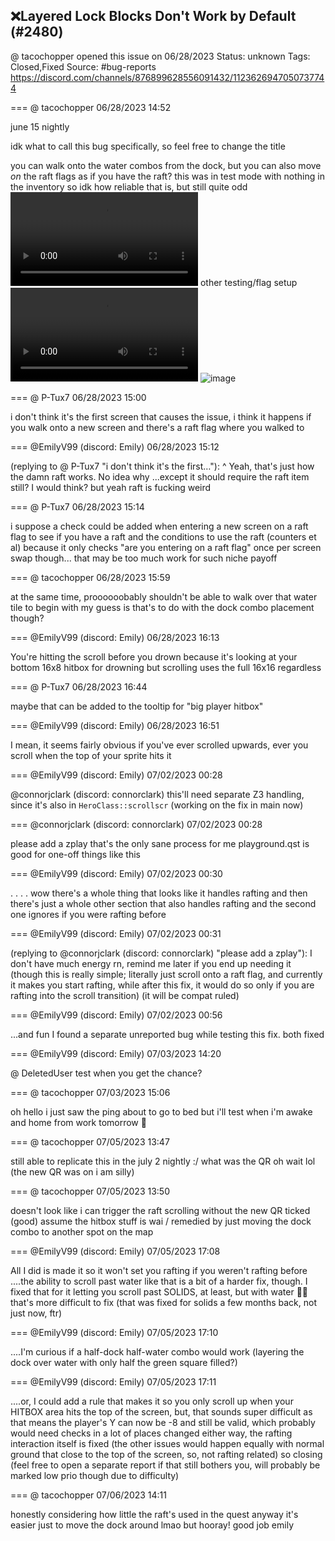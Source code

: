 ## ❌Layered Lock Blocks Don't Work by Default (#2480)
@ tacochopper opened this issue on 06/28/2023
Status: unknown
Tags: Closed,Fixed
Source: #bug-reports https://discord.com/channels/876899628556091432/1123626947050737744


=== @ tacochopper 06/28/2023 14:52

june 15 nightly

idk what to call this bug specifically, so feel free to change the title

you can walk onto the water combos from the dock, but you can also move *on* the raft flags as if you have the raft? this was in test mode with nothing in the inventory so idk how reliable that is, but still quite odd
![image](https://cdn.discordapp.com/attachments/1123626947050737744/1123626947457597450/2023-06-29_00-15-45.mp4?ex=65e88324&is=65d60e24&hm=c1fb709bdc61c69cf4ecb60a66def572dd618a7d0b4a3a4d72123928f9eb2003&)
other testing/flag setup
![image](https://cdn.discordapp.com/attachments/1123626947050737744/1123627116886499449/2023-06-29_00-14-49.mp4?ex=65e8834c&is=65d60e4c&hm=900f4d4aa5295b6bd3314c422b64e78d416378730020520cee242e672a990d32&)
![image](https://cdn.discordapp.com/attachments/1123626947050737744/1123627117930893332/zquest_screen00013.png?ex=65e8834c&is=65d60e4c&hm=f35df7d7b91ed73a40691d01c58cf96ba76e2fa84bdad5672de723bc3166d951&)

=== @ P-Tux7 06/28/2023 15:00

i don't think it's the first screen that causes the issue, i think it happens if you walk onto a new screen and there's a raft flag where you walked to

=== @EmilyV99 (discord: Emily) 06/28/2023 15:12

(replying to @ P-Tux7 "i don't think it's the first…"): ^ Yeah, that's just how the damn raft works.
No idea why
...except
it should require the raft item still?
I would think?
but yeah raft is fucking weird

=== @ P-Tux7 06/28/2023 15:14

i suppose a check could be added when entering a new screen on a raft flag to see if you have a raft and the conditions to use the raft (counters et al) because it only checks "are you entering on a raft flag" once per screen swap
though... that may be too much work for such niche payoff

=== @ tacochopper 06/28/2023 15:59

at the same time, proooooobably shouldn't be able to walk over that water tile to begin with
my guess is that's to do with the dock combo placement though?

=== @EmilyV99 (discord: Emily) 06/28/2023 16:13

You're hitting the scroll before you drown
because it's looking at your bottom 16x8 hitbox for drowning
but scrolling uses the full 16x16 regardless

=== @ P-Tux7 06/28/2023 16:44

maybe that can be added to the tooltip for "big player hitbox"

=== @EmilyV99 (discord: Emily) 06/28/2023 16:51

I mean, it seems fairly obvious if you've ever scrolled upwards, ever
you scroll when the top of your sprite hits it

=== @EmilyV99 (discord: Emily) 07/02/2023 00:28

@connorjclark (discord: connorclark) this'll need separate Z3 handling, since it's also in `HeroClass::scrollscr`
(working on the fix in main now)

=== @connorjclark (discord: connorclark) 07/02/2023 00:28

please add a zplay
that's the only sane process for me
playground.qst is good for one-off things like this

=== @EmilyV99 (discord: Emily) 07/02/2023 00:30

. . . . wow
there's a whole thing that looks like it handles rafting
and then
there's just a whole other section that also handles rafting
and the second one ignores if you were rafting before

=== @EmilyV99 (discord: Emily) 07/02/2023 00:31

(replying to @connorjclark (discord: connorclark) "please add a zplay"): I don't have much energy rn, remind me later if you end up needing it (though this is really simple; literally just scroll onto a raft flag, and currently it makes you start rafting, while after this fix, it would do so only if you are rafting into the scroll transition)
(it will be compat ruled)

=== @EmilyV99 (discord: Emily) 07/02/2023 00:56

...and fun I found a separate unreported bug while testing this fix.
both fixed

=== @EmilyV99 (discord: Emily) 07/03/2023 14:20

@ DeletedUser test when you get the chance?

=== @ tacochopper 07/03/2023 15:06

oh hello i just saw the ping
about to go to bed but i'll test when i'm awake and home from work tomorrow 🙂

=== @ tacochopper 07/05/2023 13:47

still able to replicate this in the july 2 nightly :/
what was the QR
oh wait lol
(the new QR was on i am silly)

=== @ tacochopper 07/05/2023 13:50

doesn't look like i can trigger the raft scrolling without the new QR ticked (good)
assume the hitbox stuff is wai / remedied by just moving the dock combo to another spot on the map

=== @EmilyV99 (discord: Emily) 07/05/2023 17:08

All I did is made it so it won't set you rafting if you weren't rafting before
....the ability to scroll past water like that is a bit of a harder fix, though. I fixed that for it letting you scroll past SOLIDS, at least, but with water 🤷‍♀️ that's more difficult to fix
(that was fixed for solids a few months back, not just now, ftr)

=== @EmilyV99 (discord: Emily) 07/05/2023 17:10

....I'm curious if a half-dock half-water combo would work (layering the dock over water with only half the green square filled?)

=== @EmilyV99 (discord: Emily) 07/05/2023 17:11

....or, I could add a rule that makes it so you only scroll up when your HITBOX area hits the top of the screen, but, that sounds super difficult as that means the player's Y can now be -8 and still be valid, which probably would need checks in a lot of places changed
either way, the rafting interaction itself is fixed (the other issues would happen equally with normal ground that close to the top of the screen, so, not rafting related)
so closing (feel free to open a separate report if that still bothers you, will probably be marked low prio though due to difficulty)

=== @ tacochopper 07/06/2023 14:11

honestly considering how little the raft's used in the quest anyway it's easier just to move the dock around lmao
but hooray! good job emily

